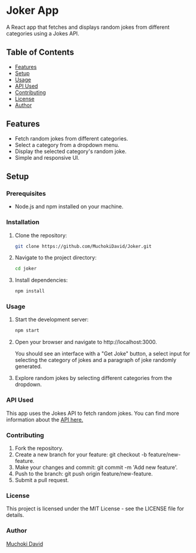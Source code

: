 # Joker App

A React app that fetches and displays random jokes from different categories using a Jokes API.

## Table of Contents

- [Features](#features)
- [Setup](#setup)
- [Usage](#usage)
- [API Used](#api-used)
- [Contributing](#contributing)
- [License](#license)
- [Author](#author)

## Features

- Fetch random jokes from different categories.
- Select a category from a dropdown menu.
- Display the selected category's random joke.
- Simple and responsive UI.

## Setup

### Prerequisites

- Node.js and npm installed on your machine.

### Installation

1. Clone the repository:

   ```bash
   git clone https://github.com/MuchokiDavid/Joker.git

2. Navigate to the project directory:
    ```bash
    cd joker
    ```
3. Install dependencies:
    ```bash
    npm install
    ```
### Usage

1. Start the development server:
    ```bash
    npm start
    ```
2. Open your browser and navigate to http://localhost:3000.

    You should see an interface with a "Get Joke" button, a select input for selecting the category of jokes and a paragraph of joke randomly generated.
3. Explore random jokes by selecting different categories from the dropdown.

### API Used
This app uses the Jokes API to fetch random jokes. You can find more information about the [API here.](https://v2.jokeapi.dev/)

### Contributing

1. Fork the repository.
2. Create a new branch for your feature: git checkout -b feature/new-feature.
3. Make your changes and commit: git commit -m 'Add new feature'.
4. Push to the branch: git push origin feature/new-feature.
5. Submit a pull request.

### License
This project is licensed under the MIT License - see the LICENSE file for details.

### Author

[Muchoki David](https://www.linkedin.com/in/david-muchoki-866552204)